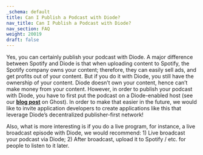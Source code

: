 ```yaml
---
_schema: default
title: Can I Publish a Podcast with Diode?
nav_title: Can I Publish a Podcast with Diode?
nav_section: FAQ
weight: 20019
draft: false
---
```

Yes, you can certainly publish your podcast with Diode. A major difference between Spotify and Diode is that when uploading content to Spotify, the Spotify company owns your content; therefore, they can easily sell ads, and get profits out of your content. But if you do it with Diode, you still have the ownership of your content. Diode doesn’t own your content, hence can’t make money from your content. However, in order to publish your podcast with Diode, you have to first put the podcast on a Diode-enabled host (see our [**blog post**](https://diode.io/diode/How-to-Publish-Your-Local-Web-Server-to-Web3-with-Diode-20144/) on Ghost). In order to make that easier in the future, we would like to invite application developers to create applications like this that leverage Diode’s decentralized publisher-first network!

Also, what is more interesting is if you do a live program, for instance, a live broadcast episode with Diode, we would recommend: 1) Live broadcast your podcast via Diode; 2) After broadcast, upload it to Spotify / etc. for people to listen to it later.